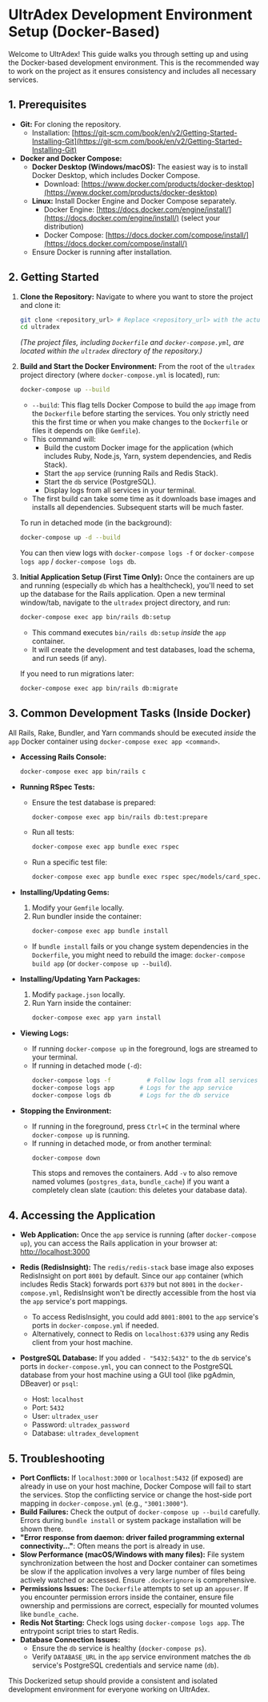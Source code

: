 # UltrAdex Development Environment Setup (Docker-Based)

Welcome to UltrAdex! This guide walks you through setting up and using the Docker-based development environment. This is the recommended way to work on the project as it ensures consistency and includes all necessary services.

## 1. Prerequisites

*   **Git:** For cloning the repository.
    *   Installation: [https://git-scm.com/book/en/v2/Getting-Started-Installing-Git](https://git-scm.com/book/en/v2/Getting-Started-Installing-Git)
*   **Docker and Docker Compose:**
    *   **Docker Desktop (Windows/macOS):** The easiest way is to install Docker Desktop, which includes Docker Compose.
        *   Download: [https://www.docker.com/products/docker-desktop](https://www.docker.com/products/docker-desktop)
    *   **Linux:** Install Docker Engine and Docker Compose separately.
        *   Docker Engine: [https://docs.docker.com/engine/install/](https://docs.docker.com/engine/install/) (select your distribution)
        *   Docker Compose: [https://docs.docker.com/compose/install/](https://docs.docker.com/compose/install/)
    *   Ensure Docker is running after installation.

## 2. Getting Started

1.  **Clone the Repository:**
    Navigate to where you want to store the project and clone it:
    ```bash
    git clone <repository_url> # Replace <repository_url> with the actual Git URL
    cd ultradex
    ```
    *(The project files, including `Dockerfile` and `docker-compose.yml`, are located within the `ultradex` directory of the repository.)*

2.  **Build and Start the Docker Environment:**
    From the root of the `ultradex` project directory (where `docker-compose.yml` is located), run:
    ```bash
    docker-compose up --build
    ```
    *   `--build`: This flag tells Docker Compose to build the `app` image from the `Dockerfile` before starting the services. You only strictly need this the first time or when you make changes to the `Dockerfile` or files it depends on (like `Gemfile`).
    *   This command will:
        *   Build the custom Docker image for the application (which includes Ruby, Node.js, Yarn, system dependencies, and Redis Stack).
        *   Start the `app` service (running Rails and Redis Stack).
        *   Start the `db` service (PostgreSQL).
        *   Display logs from all services in your terminal.
    *   The first build can take some time as it downloads base images and installs all dependencies. Subsequent starts will be much faster.

    To run in detached mode (in the background):
    ```bash
    docker-compose up -d --build
    ```
    You can then view logs with `docker-compose logs -f` or `docker-compose logs app` / `docker-compose logs db`.

3.  **Initial Application Setup (First Time Only):**
    Once the containers are up and running (especially `db` which has a healthcheck), you'll need to set up the database for the Rails application. Open a new terminal window/tab, navigate to the `ultradex` project directory, and run:
    ```bash
    docker-compose exec app bin/rails db:setup
    ```
    *   This command executes `bin/rails db:setup` *inside* the `app` container.
    *   It will create the development and test databases, load the schema, and run seeds (if any).

    If you need to run migrations later:
    ```bash
    docker-compose exec app bin/rails db:migrate
    ```

## 3. Common Development Tasks (Inside Docker)

All Rails, Rake, Bundler, and Yarn commands should be executed *inside* the `app` Docker container using `docker-compose exec app <command>`.

*   **Accessing Rails Console:**
    ```bash
    docker-compose exec app bin/rails c
    ```

*   **Running RSpec Tests:**
    *   Ensure the test database is prepared:
        ```bash
        docker-compose exec app bin/rails db:test:prepare
        ```
    *   Run all tests:
        ```bash
        docker-compose exec app bundle exec rspec
        ```
    *   Run a specific test file:
        ```bash
        docker-compose exec app bundle exec rspec spec/models/card_spec.rb
        ```

*   **Installing/Updating Gems:**
    1.  Modify your `Gemfile` locally.
    2.  Run bundler inside the container:
        ```bash
        docker-compose exec app bundle install
        ```
    *   If `bundle install` fails or you change system dependencies in the `Dockerfile`, you might need to rebuild the image: `docker-compose build app` (or `docker-compose up --build`).

*   **Installing/Updating Yarn Packages:**
    1.  Modify `package.json` locally.
    2.  Run Yarn inside the container:
        ```bash
        docker-compose exec app yarn install
        ```

*   **Viewing Logs:**
    *   If running `docker-compose up` in the foreground, logs are streamed to your terminal.
    *   If running in detached mode (`-d`):
        ```bash
        docker-compose logs -f          # Follow logs from all services
        docker-compose logs app       # Logs for the app service
        docker-compose logs db        # Logs for the db service
        ```

*   **Stopping the Environment:**
    *   If running in the foreground, press `Ctrl+C` in the terminal where `docker-compose up` is running.
    *   If running in detached mode, or from another terminal:
        ```bash
        docker-compose down
        ```
        This stops and removes the containers. Add `-v` to also remove named volumes (`postgres_data`, `bundle_cache`) if you want a completely clean slate (caution: this deletes your database data).

## 4. Accessing the Application

*   **Web Application:** Once the `app` service is running (after `docker-compose up`), you can access the Rails application in your browser at:
    [http://localhost:3000](http://localhost:3000)

*   **Redis (RedisInsight):** The `redis/redis-stack` base image also exposes RedisInsight on port `8001` by default. Since our `app` container (which includes Redis Stack) forwards port `6379` but not `8001` in the `docker-compose.yml`, RedisInsight won't be directly accessible from the host via the `app` service's port mappings.
    *   To access RedisInsight, you could add `8001:8001` to the `app` service's ports in `docker-compose.yml` if needed.
    *   Alternatively, connect to Redis on `localhost:6379` using any Redis client from your host machine.

*   **PostgreSQL Database:** If you added `- "5432:5432"` to the `db` service's ports in `docker-compose.yml`, you can connect to the PostgreSQL database from your host machine using a GUI tool (like pgAdmin, DBeaver) or `psql`:
    *   Host: `localhost`
    *   Port: `5432`
    *   User: `ultradex_user`
    *   Password: `ultradex_password`
    *   Database: `ultradex_development`

## 5. Troubleshooting

*   **Port Conflicts:** If `localhost:3000` or `localhost:5432` (if exposed) are already in use on your host machine, Docker Compose will fail to start the services. Stop the conflicting service or change the host-side port mapping in `docker-compose.yml` (e.g., `"3001:3000"`).
*   **Build Failures:** Check the output of `docker-compose up --build` carefully. Errors during `bundle install` or system package installation will be shown there.
*   **"Error response from daemon: driver failed programming external connectivity..."**: Often means the port is already in use.
*   **Slow Performance (macOS/Windows with many files):** File system synchronization between the host and Docker container can sometimes be slow if the application involves a very large number of files being actively watched or accessed. Ensure `.dockerignore` is comprehensive.
*   **Permissions Issues:** The `Dockerfile` attempts to set up an `appuser`. If you encounter permission errors inside the container, ensure file ownership and permissions are correct, especially for mounted volumes like `bundle_cache`.
*   **Redis Not Starting:** Check logs using `docker-compose logs app`. The entrypoint script tries to start Redis.
*   **Database Connection Issues:**
    *   Ensure the `db` service is healthy (`docker-compose ps`).
    *   Verify `DATABASE_URL` in the `app` service environment matches the `db` service's PostgreSQL credentials and service name (`db`).

This Dockerized setup should provide a consistent and isolated development environment for everyone working on UltrAdex.
```
